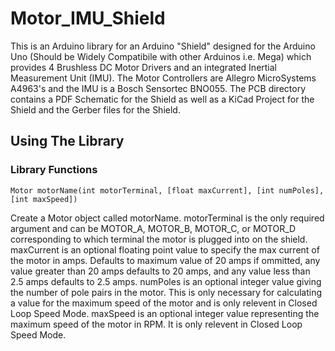 # Motor_IMU_Shield

This is an Arduino library for an Arduino "Shield" designed for the Arduino Uno (Should be Widely Compatibile with other Arduinos i.e. Mega) which provides 4 Brushless DC Motor Drivers and an integrated Inertial Measurement Unit (IMU). The Motor Controllers are Allegro MicroSystems A4963's and the IMU is a Bosch Sensortec BNO055. The PCB directory contains a PDF Schematic for the Shield as well as a KiCad Project for the Shield and the Gerber files for the Shield.

## Using The Library

### Library Functions

```
Motor motorName(int motorTerminal, [float maxCurrent], [int numPoles], [int maxSpeed])
```

Create a Motor object called motorName.
motorTerminal is the only required argument and can be MOTOR_A, MOTOR_B, MOTOR_C, or MOTOR_D corresponding to which terminal the motor is plugged into on the shield.
maxCurrent is an optional floating point value to specify the max current of the motor in amps. Defaults to maximum value of 20 amps if ommitted, any value greater than 20 amps defaults to 20 amps, and any value less than 2.5 amps defaults to 2.5 amps.
numPoles is an optional integer value giving the number of pole pairs in the motor. This is only necessary for calculating a value for the maximum speed of the motor and is only relevent in Closed Loop Speed Mode.
maxSpeed is an optional integer value representing the maximum speed of the motor in RPM. It is only relevent in Closed Loop Speed Mode.
